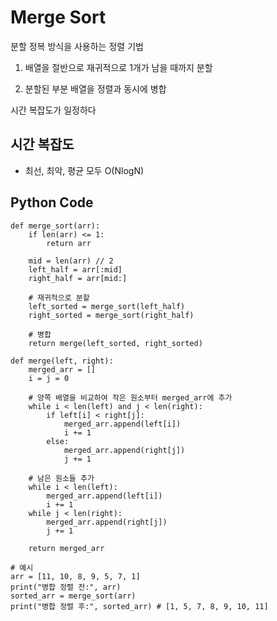 # Merge Sort

분할 정복 방식을 사용하는 정렬 기법

1. 배열을 절반으로 재귀적으로 1개가 남을 때까지 분할

2. 분할된 부분 배열을 정렬과 동시에 병합

시간 복잡도가 일정하다

## 시간 복잡도

- 최선, 최악, 평균 모두 O(NlogN)

## Python Code

    def merge_sort(arr):
        if len(arr) <= 1:
            return arr

        mid = len(arr) // 2
        left_half = arr[:mid]
        right_half = arr[mid:]

        # 재귀적으로 분할
        left_sorted = merge_sort(left_half)
        right_sorted = merge_sort(right_half)

        # 병합
        return merge(left_sorted, right_sorted)

    def merge(left, right):
        merged_arr = []
        i = j = 0

        # 양쪽 배열을 비교하여 작은 원소부터 merged_arr에 추가
        while i < len(left) and j < len(right):
            if left[i] < right[j]:
                merged_arr.append(left[i])
                i += 1
            else:
                merged_arr.append(right[j])
                j += 1
        
        # 남은 원소들 추가
        while i < len(left):
            merged_arr.append(left[i])
            i += 1
        while j < len(right):
            merged_arr.append(right[j])
            j += 1
            
        return merged_arr

    # 예시
    arr = [11, 10, 8, 9, 5, 7, 1]
    print("병합 정렬 전:", arr)
    sorted_arr = merge_sort(arr)
    print("병합 정렬 후:", sorted_arr) # [1, 5, 7, 8, 9, 10, 11]